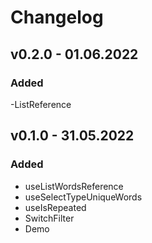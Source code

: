 # Changelog

## v0.2.0 - 01.06.2022

### Added

-ListReference

## v0.1.0 - 31.05.2022

### Added

- useListWordsReference
- useSelectTypeUniqueWords
- useIsRepeated
- SwitchFilter
- Demo
